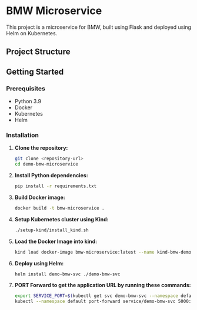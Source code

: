 # BMW Microservice

This project is a microservice for BMW, built using Flask and deployed using Helm on Kubernetes.

## Project Structure

## Getting Started

### Prerequisites

- Python 3.9
- Docker
- Kubernetes
- Helm

### Installation

1. **Clone the repository:**

    ```sh
    git clone <repository-url>
    cd demo-bmw-microservice
    ```

2. **Install Python dependencies:**

    ```sh
    pip install -r requirements.txt
    ```

3. **Build Docker image:**

    ```sh
    docker build -t bmw-microservice .
    ```

4. **Setup Kubernetes cluster using Kind:**

    ```sh
    ./setup-kind/install_kind.sh
    ```

5. **Load the Docker Image into kind:**

    ```sh
    kind load docker-image bmw-microservice:latest --name kind-bmw-demo
    ```

6. **Deploy using Helm:**

    ```sh
    helm install demo-bmw-svc ./demo-bmw-svc
    ```

7. **PORT Forward to get the application URL by running these commands:**
    
    ```sh
    export SERVICE_PORT=$(kubectl get svc demo-bmw-svc --namespace default -o jsonpath="{.spec.ports[0].port}")
    kubectl --namespace default port-forward service/demo-bmw-svc 5000:$SERVICE_PORT
    ```